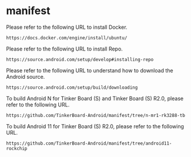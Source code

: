 # manifest

Please refer to the following URL to install Docker.

    https://docs.docker.com/engine/install/ubuntu/

Please refer to the following URL to install Repo. 

    https://source.android.com/setup/develop#installing-repo

Please refer to the following URL to understand how to download the Android source.

    https://source.android.com/setup/build/downloading

To build Android N for Tinker Board (S) and Tinker Board (S) R2.0, please refer to the following URL.

    https://github.com/TinkerBoard-Android/manifest/tree/n-mr1-rk3288-tb

To build Android 11 for Tinker Board (S) R2.0, please refer to the following URL.

    https://github.com/TinkerBoard-Android/manifest/tree/android11-rockchip
